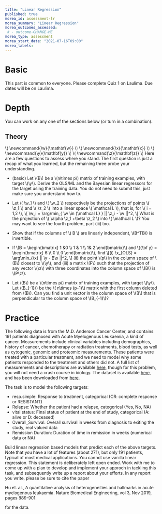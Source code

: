 ```yaml
---
title: "Linear Regression"
published: true
morea_id: assessment-lr
morea_summary: "Linear Regression"
morea_outcomes_assessed:
 # - outcome-CHANGE-ME
morea_type: assessment
morea_start_date: "2021-07-16T09:00"
morea_labels:
---
```

# Basic
This part is common to everyone. Please complete Quiz 1 on Laulima. Due dates will be on Laulima.

# Depth
You can work on any one of the sections below (or turn in a combination). 

## Theory

\\( \newcommand{\w}{\mathbf{w}} \\)
\\( \newcommand{\x}{\mathbf{x}} \\)
\\( \newcommand{\y}{\mathbf{y}} \\)
\\( \newcommand{\z}{\mathbf{z}} \\)
Here are a few questions to assess where you stand. The first question is just a recap of what you learned, but the remaining three probe your understanding. 

* (basic) Let \\(B\\) be a \\(n\times p\\) matrix of training examples, with target
\\(\y\\).  Derive the OLS/ML and the Bayesian linear regressors for the target using the training data. You do not need to submit this, just make sure you understand how to.

* Let \\( \w_1 \\) and \\( \w_2 \\) respectively be the projections of
points \\( \z_1 \\) and \\( \z_2 \\) into a linear space \\( \mathcal L \\), that
is, for \\( i = 1,2 \\),
\\[ \w_i = \arg\min_{ \w \in {\mathcal L} } || \z_i - \w ||^2, \\]
What is the projection of \\( \alpha \z_1 +\beta \z_2 \\) into \\( \mathcal L \\)? You may want to see the fourth problem, part (iii) too.

* Show that if the columns of \\( B \\) are linearly independent, \\(B^TB\\) is invertible.

* If \\(B = \begin{bmatrix} 1 &0 \\\\ 1 & 1 \\\\ 1& 2 \end{bmatrix}\\) and
\\({\bf y} = \begin{bmatrix} 6 \\\\ 0 \\\\ 0 \end{bmatrix}\\), find \\[(i)
\x_{OLS} = \arg\min_{\x} || \y - B\x ||^2, \\] (ii)
the point \\(p\\) in the column space of \\(B\\) closest to \\(\y\\), and
(iii) a matrix \\(P\\) such that the projection of any vector \\(\z\\)
with three coordinates into the column space of \\(B\\) is \\(P\z\\). 

* Let \\(B\\) be a \\(n\times p\\) matrix of training examples, with
target \\(\y\\). Let \\(B_{-1}\\) be the \\( n\times (p-1)\\) matrix with
the first column deleted from \\(B\\). Can you find a unit vector in the
column space of \\(B\\) that is perpendicular to the column space of
\\(B_{-1}\\)?



# Practice

The following data is from the M.D. Anderson Cancer Center, and
contains 191 patients diagnosed with Acute Myelogenous Leukaemia, a
kind of cancer. Measurements include clinical variables including
demographics, history of cancer, chemotherapy or radiation treatments,
blood tests, as well as cytogenic, genomic and proteomic measurements.
These patients were treated with a particular treatment, and we need
to model why some patients responded to the treatment and others did
not.  A full list of measurements and descriptions are available
[here](https://www.synapse.org/#!Synapse:syn2455683/wiki/64621),
though for this problem, you will not need a crash course in biology.
The dataset is available
[here](https://uhm-descartes.github.io/ee445/morea/linear-regression/trainingData-release.csv),
and has been downloaded from
[here](https://www.synapse.org/#!Synapse:syn2488690).

The task is to model the following targets: 

 * resp.simple: Response to treatment, categorical (CR: complete response or RESISTANT)
 * Relapse: Whether the patient had a relapse, categorical (Yes, No, NA)
 * vital status: Final status of patient at the end of study, categorical (A: alive or D: deceased)
 * Overall_Survival: Overall survival in weeks from diagnosis to exiting the study, real valued data
 * Remission Duration: Duration of time in remission in weeks (numerical data or NA)
 
Build linear regression based models that predict each of the above
targets. Note that you have a lot of features (about 271), but only
191 patients, typical of most medical applications. You cannot use
vanilla linear regression. This statement is deliberately left open
ended. Work with me to come up with a plan to develop and implement
your approch in tackling this task, and subsequently write up a report
about your efforts. In any report you write, please be sure to cite
the paper

Hu et. al., A quantitative analysis of heterogeneities and hallmarks in acute myelogenous leukaemia. Nature Biomedical Engineering, vol 3, Nov 2019, pages 889-901.

for the data.
